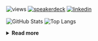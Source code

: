 ![views](https://komarev.com/ghpvc/?username=chck&color=blueviolet)
[![speakerdeck](https://img.shields.io/badge/Speaker_Deck-chck-8a2be2?style=flat-square&logo=speaker-deck)](https://speakerdeck.com/chck)
[![linkedin](https://img.shields.io/badge/LinkedIn-chck-8a2be2?style=flat-square&logo=linkedin)](https://www.linkedin.com/in/chck/)

<p align="left"> 
  <img alt="GitHub Stats" align="center" height="150" src="https://github-readme-stats-nine-umber-51.vercel.app/api?username=chck&count_private=true&show_icons=true&hide_title=true&theme=buefy" />
  <img alt="Top Langs" align="center" height="150" src="https://github-readme-stats-nine-umber-51.vercel.app/api/top-langs/?username=chck&layout=compact&count_private=true&show_icons=true&hide_title=true&theme=buefy" />
</p>

<details>
  <summary><b>Read more</b></summary>
  <br>

  <!--START_SECTION:waka-->
**🐱 My GitHub Data** 

> 📦 78.0 kB Used in GitHub's Storage 
 > 
> 🏆 149 Contributions in the Year 2024
 > 
> 💼 Opted to Hire
 > 
> 📜 134 Public Repositories 
 > 
> 🔑 20 Private Repositories 
 > 
**I'm a Night 🦉** 

```text
🌞 Morning                802 commits         ███░░░░░░░░░░░░░░░░░░░░░░   13.13 % 
🌆 Daytime                1968 commits        ████████░░░░░░░░░░░░░░░░░   32.21 % 
🌃 Evening                1749 commits        ███████░░░░░░░░░░░░░░░░░░   28.63 % 
🌙 Night                  1590 commits        ███████░░░░░░░░░░░░░░░░░░   26.03 % 
```
📅 **I'm Most Productive on Thursday** 

```text
Monday                   1227 commits        █████░░░░░░░░░░░░░░░░░░░░   20.09 % 
Tuesday                  952 commits         ████░░░░░░░░░░░░░░░░░░░░░   15.58 % 
Wednesday                1017 commits        ████░░░░░░░░░░░░░░░░░░░░░   16.65 % 
Thursday                 1412 commits        ██████░░░░░░░░░░░░░░░░░░░   23.11 % 
Friday                   626 commits         ███░░░░░░░░░░░░░░░░░░░░░░   10.25 % 
Saturday                 338 commits         █░░░░░░░░░░░░░░░░░░░░░░░░   05.53 % 
Sunday                   537 commits         ██░░░░░░░░░░░░░░░░░░░░░░░   08.79 % 
```


📊 **This Week I Spent My Time On** 

```text
💬 Programming Languages: 
Other                    36 hrs 30 mins      ████████████████████████░   94.34 % 
TypeScript               1 hr 2 mins         █░░░░░░░░░░░░░░░░░░░░░░░░   02.70 % 
INI                      19 mins             ░░░░░░░░░░░░░░░░░░░░░░░░░   00.84 % 
Markdown                 12 mins             ░░░░░░░░░░░░░░░░░░░░░░░░░   00.54 % 
Docker                   7 mins              ░░░░░░░░░░░░░░░░░░░░░░░░░   00.33 % 

🔥 Editors: 
Chrome                   36 hrs 30 mins      ████████████████████████░   94.34 % 
WebStorm                 1 hr 9 mins         █░░░░░░░░░░░░░░░░░░░░░░░░   02.99 % 
PyCharm                  25 mins             ░░░░░░░░░░░░░░░░░░░░░░░░░   01.10 % 
Neovim                   22 mins             ░░░░░░░░░░░░░░░░░░░░░░░░░   00.99 % 
Obsidian                 9 mins              ░░░░░░░░░░░░░░░░░░░░░░░░░   00.41 % 
```

**I Mostly Code in Python** 

```text
Python                   43 repos            █████████░░░░░░░░░░░░░░░░   34.13 % 
Jupyter Notebook         18 repos            ████░░░░░░░░░░░░░░░░░░░░░   14.29 % 
Rust                     7 repos             █░░░░░░░░░░░░░░░░░░░░░░░░   05.56 % 
TypeScript               4 repos             █░░░░░░░░░░░░░░░░░░░░░░░░   03.17 % 
Astro                    1 repo              ░░░░░░░░░░░░░░░░░░░░░░░░░   00.79 % 
```



**Timeline**

![Lines of Code chart](https://raw.githubusercontent.com/chck/chck/main/assets/bar_graph.png)


 Last Updated on 2024-03-25 01:22 UTC
<!--END_SECTION:waka-->
</details>

